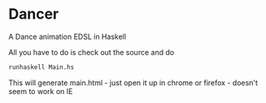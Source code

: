 
Dancer
======

A Dance animation EDSL in Haskell

All you have to do is check out the source and do 

```bash
runhaskell Main.hs
```
This will generate main.html - just open it up in chrome or firefox - doesn't seem to work on IE
